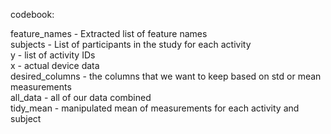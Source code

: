 codebook:

feature_names - Extracted list of feature names <br />
subjects - List of participants in the study for each activity <br />
y - list of activity IDs <br />
x - actual device data <br />
desired_columns - the columns that we want to keep based on std or mean measurements <br />
all_data - all of our data combined <br />
tidy_mean - manipulated mean of measurements for each activity and subject <br />

